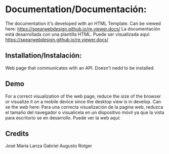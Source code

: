 # Documentation/Documentación:
The documentation it's developed with an HTML Template. Can be viewed here: https://spearwebdesign.github.io/re.viewer.docs/
La documentación está desarrollada con una plantilla HTML. Puede ser visualizada aquí: https://spearwebdesign.github.io/re.viewer.docs/

## Installation/Instalación:
Web page that communicates with an API. Doesn't nedd to be installed.

## Demo
For a correct visualization of the web page, reduce the size of the browser or visualize it on a mobile device since the desktop view is in develop.
Can se the web here: 
Para una correcta visualización de la pagina web, reduzca el tamaño del navegador o visualicela en un dispositivo móvil ya que la vista para escritorio se en desarrollo.
Puede ver la web aquí:

## Credits
José María Lanza
Gabriel Augusto Rotger
